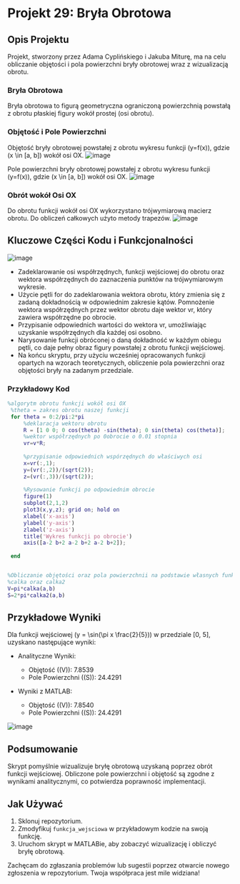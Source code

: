 # Projekt 29: Bryła Obrotowa

## Opis Projektu

Projekt, stworzony przez Adama Cyplińskiego i Jakuba Miturę, ma na celu obliczanie objętości i pola powierzchni bryły obrotowej wraz z wizualizacją obrotu.

### Bryła Obrotowa

Bryła obrotowa to figurą geometryczna ograniczoną powierzchnią powstałą z obrotu płaskiej figury wokół prostej (osi obrotu).

### Objętość i Pole Powierzchni

Objętość bryły obrotowej powstałej z obrotu wykresu funkcji \(y=f(x)\), gdzie \(x \in [a, b]\) wokół osi OX.
![image](https://github.com/cypele/WizualizacjaObrotuFunkcji/assets/124002511/1f712212-65ac-4c6c-82b5-37c076a509e6)

Pole powierzchni bryły obrotowej powstałej z obrotu wykresu funkcji \(y=f(x)\), gdzie \(x \in [a, b]\) wokół osi OX.
![image](https://github.com/cypele/WizualizacjaObrotuFunkcji/assets/124002511/63ea9c06-21f3-4ebd-b02d-0a4577acb173)

### Obrót wokół Osi OX

Do obrotu funkcji wokół osi OX wykorzystano trójwymiarową macierz obrotu. Do obliczeń całkowych użyto metody trapezów.
![image](https://github.com/cypele/WizualizacjaObrotuFunkcji/assets/124002511/cd2e501e-a525-4001-81a7-ddae3aa900db)

## Kluczowe Części Kodu i Funkcjonalności
![image](https://github.com/cypele/WizualizacjaObrotuFunkcji/assets/124002511/3b58aaa6-a668-4059-b9dc-449ce8d71392)

- Zadeklarowanie osi współrzędnych, funkcji wejściowej do obrotu oraz wektora współrzędnych do zaznaczenia punktów na trójwymiarowym wykresie.
- Użycie pętli for do zadeklarowania wektora obrotu, który zmienia się z zadaną dokładnością w odpowiednim zakresie kątów. Pomnożenie wektora współrzędnych przez wektor obrotu daje wektor vr, który zawiera współrzędne po obrocie.
- Przypisanie odpowiednich wartości do wektora vr, umożliwiając uzyskanie współrzędnych dla każdej osi osobno.
- Narysowanie funkcji obróconej o daną dokładność w każdym obiegu pętli, co daje pełny obraz figury powstałej z obrotu funkcji wejściowej.
- Na końcu skryptu, przy użyciu wcześniej opracowanych funkcji opartych na wzorach teoretycznych, obliczenie pola powierzchni oraz objętości bryły na zadanym przedziale.

### Przykładowy Kod

```matlab
%algorytm obrotu funkcji wokół osi OX
 %theta = zakres obrotu naszej funkcji
 for theta = 0:2/pi:2*pi
     %deklaracja wektoru obrotu
     R = [1 0 0; 0 cos(theta) -sin(theta); 0 sin(theta) cos(theta)];
     %wektor współrzędnych po 0obrocie o 0.01 stopnia
     vr=v*R;
     
     %przypisanie odpowiednich wspórzędnych do właściwych osi
     x=vr(:,1);
     y=(vr(:,2))/(sqrt(2));
     z=(vr(:,3))/(sqrt(2));
     
     %Rysowanie funkcji po odpowiednim obrocie
     figure(1)
     subplot(2,1,2)
     plot3(x,y,z); grid on; hold on
     xlabel('x-axis')
     ylabel('y-axis')
     zlabel('z-axis')
     title('Wykres funkcji po obrocie')
     axis([a-2 b+2 a-2 b+2 a-2 b+2]);
    
 end


%Obliczanie objętości oraz pola powierzchnii na podstawie własnych funkcji
%calka oraz calka2
V=pi*calka(a,b)
S=2*pi*calka2(a,b)

```

## Przykładowe Wyniki

Dla funkcji wejściowej \(y = \sin(\pi x \frac{2}{5})\) w przedziale [0, 5], uzyskano następujące wyniki:

- Analityczne Wyniki:
  - Objętość (\(V\)): 7.8539
  - Pole Powierzchni (\(S\)): 24.4291

- Wyniki z MATLAB:
  - Objętość (\(V\)): 7.8540
  - Pole Powierzchni (\(S\)): 24.4291

![image](https://github.com/cypele/WizualizacjaObrotuFunkcji/assets/124002511/61f81a21-ede8-498a-9d64-503346bfb1cc)


## Podsumowanie

Skrypt pomyślnie wizualizuje bryłę obrotową uzyskaną poprzez obrót funkcji wejściowej. Obliczone pole powierzchni i objętość są zgodne z wynikami analitycznymi, co potwierdza poprawność implementacji.

## Jak Używać

1. Sklonuj repozytorium.
2. Zmodyfikuj `funkcja_wejsciowa` w przykładowym kodzie na swoją funkcję.
3. Uruchom skrypt w MATLABie, aby zobaczyć wizualizację i obliczyć bryłę obrotową.

Zachęcam do zgłaszania problemów lub sugestii poprzez otwarcie nowego zgłoszenia w repozytorium. Twoja współpraca jest mile widziana!
